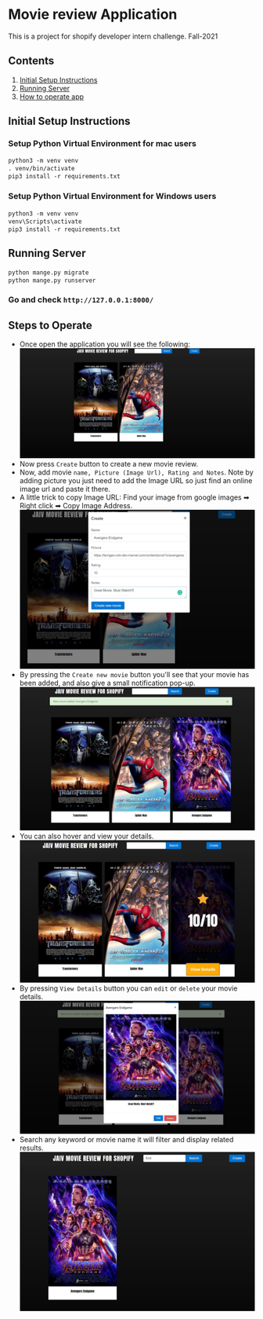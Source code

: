 # Movie review Application
This is a project for shopify developer intern challenge. Fall-2021

## Contents

1. [Initial Setup Instructions](#initial-setup-instructions)
1. [Running Server](#running-server)
1. [How to operate app](#steps-to-operate)


## Initial Setup Instructions

### Setup Python Virtual Environment for mac users
```buildoutcfg
python3 -m venv venv
. venv/bin/activate
pip3 install -r requirements.txt
```
### Setup Python Virtual Environment for Windows users
```buildoutcfg
python3 -m venv venv
venv\Scripts\activate
pip3 install -r requirements.txt
```
## Running Server

```buildoutcfg
python mange.py migrate
python mange.py runserver
```
### Go and check `http://127.0.0.1:8000/`
## Steps to Operate

 - Once open the application you will see the following:
    ![Home Screen](demoImages/HomeScreen.JPG)
 - Now press `Create` button to create a new movie review. 
 - Now, add movie `name, Picture (Image Url), Rating and Notes`. Note by adding picture you just need to add the Image URL so just find an online image url and paste it there.
 - A little trick to copy Image URL: Find your image from google images ➡ Right click ➡ Copy Image Address.   
    ![Create Movies](demoImages/Create-Movie.JPG)
 - By pressing the `Create new movie` button you'll see that your movie has been added, and also give a small notification pop-up.
    ![Movie added](demoImages/NotificationAndMovieAdded.JPG)
 - You can also hover and view your details.
    ![View Details](demoImages/HoverAndViewDetails.JPG)
 - By pressing `View Details` button you can `edit` or `delete` your movie details. 
    ![Edit Delete](demoImages/ViewOption.JPG)
 - Search any keyword or movie name it will filter and display related results.  
    ![Search](demoImages/search.JPG)
